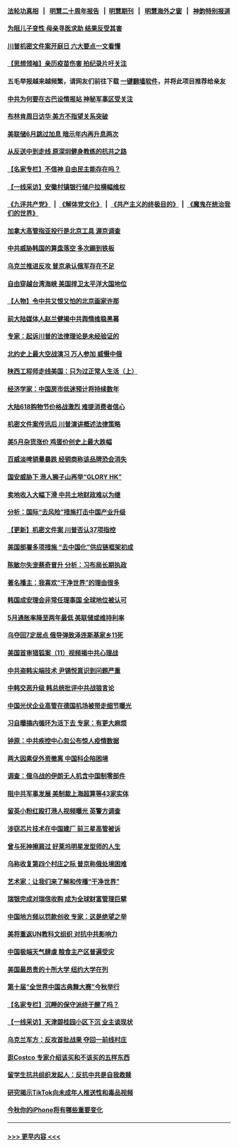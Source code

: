 #### [法轮功真相](https://github.com/gfw-breaker/truth/blob/master/README.md?t=0) &nbsp;&nbsp;|&nbsp;&nbsp; [明慧二十周年报告](https://github.com/gfw-breaker/mh-reports/blob/master/README.md?t=0) &nbsp;&nbsp;|&nbsp;&nbsp;[明慧期刊](https://github.com/gfw-breaker/mh-qikan) &nbsp;&nbsp;|&nbsp;&nbsp; [明慧海外之窗](https://github.com/gfw-breaker/mh-news/blob/master/README.md?t=0) &nbsp;&nbsp;|&nbsp;&nbsp; [神韵特别报道](https://github.com/gfw-breaker/mh-news/blob/master/shenyun.md?t=0)
#### [为阻儿子变性 母亲寻医求助 结果反受其害](../pages/nf4514/n14016434.md?t=06152143) 
#### [川普机密文件案开庭日 六大要点一文看懂](../pages/nf4514/n14016175.md?t=06152143) 
#### [【思想领袖】亲历疫苗伤害 拍纪录片吁关注](../pages/nf4514/n13992488.md?t=06152143) 
#### 五毛举报越来越频繁，请网友们前往下载 [一键翻墙软件](https://github.com/gfw-breaker/ssr-accounts)，并将此项目推荐给亲友
#### [中共为何要在古巴设情报站 神秘军事区受关注](../pages/nf4514/n14016258.md?t=06152143) 
#### [布林肯周日访华 美方不指望关系突破](../pages/nf4514/n14016181.md?t=06152143) 
#### [美联储6月跳过加息 暗示年内再升息两次](../pages/nf4514/n14016202.md?t=06152143) 
#### [从反送中到走线 原深圳健身教练的抗共之路](../pages/nf4514/n14016183.md?t=06152143) 
#### [【名家专栏】不信神 自由民主能存在吗？](../pages/nf4514/n14014131.md?t=06152143) 
#### [【一线采访】安徽村镇银行储户拉横幅维权](../pages/nf4514/n14016196.md?t=06152143) 
#### [《九评共产党》](https://github.com/begood0513/9ping.md/blob/master/README.md) &nbsp;|&nbsp; [《解体党文化》](../../../../jtdwh.md/blob/master/README.md)  &nbsp;|&nbsp; [《共产主义的终极目的》](../../../../gczydzjmd.md/blob/master/README.md) &nbsp;|&nbsp; [《魔鬼在统治我们的世界》](../../../../mgztzwmdsj.md/blob/master/README.md) 
#### [加拿大高管指亚投行是北京工具 渥京调查](../pages/nf4514/n14016137.md?t=06152143) 
#### [中共威胁韩国的算盘落空 多次踢到铁板](../pages/nf4514/n14016130.md?t=06152143) 
#### [乌克兰推进反攻 普京承认俄军存在不足](../pages/nf4514/n14015982.md?t=06152143) 
#### [自由穿越台湾海峡 美国捍卫太平洋大国地位](../pages/nf4514/n14015222.md?t=06152143) 
#### [【人物】令中共又恨又怕的北京画家许那](../pages/nf4514/n14015698.md?t=06152143) 
#### [前大陆媒体人赵兰健揭中共舆情维稳黑幕](../pages/nf4514/n14015610.md?t=06152143) 
#### [专家：起诉川普的法律理论是未经验证的](../pages/nf4514/n14015803.md?t=06152143) 
#### [北约史上最大空战演习 万人参加 威慑中俄](../pages/nf4514/n14016016.md?t=06152143) 
#### [陕西工程师走线美国：只为过正常人生活（上）](../pages/nf4514/n14015800.md?t=06152143) 
#### [经济学家：中国房市低迷预计将持续数年](../pages/nf4514/n14015877.md?t=06152143) 
#### [大陆618购物节价格战激烈 难提消费者信心](../pages/nf4514/n14015758.md?t=06152143) 
#### [机密文件案传讯后 川普演讲概述法律策略](../pages/nf4514/n14015718.md?t=06152143) 
#### [美5月杂货涨价 鸡蛋价创史上最大跌幅](../pages/nf4514/n14015620.md?t=06152143) 
#### [百威淡啤销量暴跌 经销商称该品牌恐会消失](../pages/nf4514/n14015564.md?t=06152143) 
#### [国安威胁下 港人狮子山再举“GLORY HK”](../pages/nf4514/n14015604.md?t=06152143) 
#### [卖地收入大幅下滑 中共土地财政难以为继](../pages/nf4514/n14015523.md?t=06152143) 
#### [分析：国际“去风险”措施打击中国产业升级](../pages/nf4514/n14015517.md?t=06152143) 
#### [【更新】机密文件案 川普否认37项指控](../pages/nf4514/n14014843.md?t=06152143) 
#### [美国部署多项措施 “去中国化”供应链框架初成](../pages/nf4514/n14015493.md?t=06152143) 
#### [陈敏尔失宠蔡奇冒升 分析：习布局长期执政](../pages/nf4514/n14015449.md?t=06152143) 
#### [著名播主：我喜欢“干净世界”的理由很多](../pages/nf4514/n14015469.md?t=06152143) 
#### [韩国成安理会非常任理事国 全球地位被认可](../pages/nf4514/n14015439.md?t=06152143) 
#### [5月通胀率降至两年最低 美联储或维持利率](../pages/nf4514/n14015357.md?t=06152143) 
#### [乌夺回7定居点 俄导弹致泽连斯基家乡11死](../pages/nf4514/n14015346.md?t=06152143) 
#### [美国首审猎狐案（11）视频揭中共心理战](../pages/nf4514/n14015009.md?t=06152143) 
#### [中共盗韩尖端技术 尹锡悦意识到问题严重](../pages/nf4514/n14013454.md?t=06152143) 
#### [中韩交恶升级 韩总统批评中共战狼言论](../pages/nf4514/n14015238.md?t=06152143) 
#### [中国光伏企业高管在德国机场被带走细节曝光](../pages/nf4514/n14014952.md?t=06152143) 
#### [习自曝搞内循环为活下去 专家：有更大麻烦](../pages/nf4514/n14014721.md?t=06152143) 
#### [钟原：中共疾控中心忽公布惊人疫情数据](../pages/nf4514/n14014948.md?t=06152143) 
#### [两大因素促外资撤离 中国科企陷困境](../pages/nf4514/n14014850.md?t=06152143) 
#### [调查：俄乌战的伊朗无人机含中国制零部件](../pages/nf4514/n14014687.md?t=06152143) 
#### [阻中共军事发展 美制裁上海超算等43家实体](../pages/nf4514/n14014789.md?t=06152143) 
#### [留英小粉红殴打港人视频曝光 英警方调查](../pages/nf4514/n14014733.md?t=06152143) 
#### [涉窃芯片技术在中国建厂 前三星高管被诉](../pages/nf4514/n14014724.md?t=06152143) 
#### [曾与死神擦肩过 好莱坞明星发型师的人生](../pages/nf4514/n14014130.md?t=06152143) 
#### [乌称收复第四个村庄之际 普京称俄处境困难](../pages/nf4514/n14014666.md?t=06152143) 
#### [艺术家：让我们来了解和传播“干净世界”](../pages/nf4514/n14014776.md?t=06152143) 
#### [瑞银完成对瑞信收购 成为全球财富管理巨擘](../pages/nf4514/n14014560.md?t=06152143) 
#### [中国地方频以罚款创收 专家：这是绝望之举](../pages/nf4514/n14014485.md?t=06152143) 
#### [美将重返UN教科文组织 对抗中共影响力](../pages/nf4514/n14014355.md?t=06152143) 
#### [中国极端天气肆虐 粮食主产区普遍受灾](../pages/nf4514/n14014230.md?t=06152143) 
#### [美国最昂贵的十所大学 纽约大学在列](../pages/nf4514/n14008539.md?t=06152143) 
#### [第十届“全世界中国古典舞大赛”今秋举行](../pages/nf4514/n14014200.md?t=06152143) 
#### [【名家专栏】沉睡的保守派终于醒了吗？](../pages/nf4514/n14014126.md?t=06152143) 
#### [【一线采访】天津碧桂园小区下沉 业主谈现状](../pages/nf4514/n14014193.md?t=06152143) 
#### [乌克兰军方：反攻首批战果 夺回一前线村庄](../pages/nf4514/n14014184.md?t=06152143) 
#### [逛Costco 专家介绍该买和不该买的五样东西](../pages/nf4514/n14013496.md?t=06152143) 
#### [留学生抗共组织发起人：反抗中共是自我救赎](../pages/nf4514/n14013965.md?t=06152143) 
#### [研究揭示TikTok向未成年人推送性和毒品视频](../pages/nf4514/n14013879.md?t=06152143) 
#### [今秋你的iPhone将有哪些重要变化](../pages/nf4514/n14011941.md?t=06152143) 

----
#### [ >>> 更早内容 <<< ](../indexes/nf4514-earlier.md)
